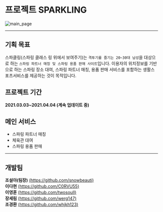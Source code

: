 # 프로젝트 SPARKLING
![main_page](https://cdn.discordapp.com/attachments/813586043332460549/831398756434837544/13-4-2021_14945_www.localhost.jpeg)
___
## 기획 목표
스파클링(스파링 클래스 링 위에서 보여주기)는 `격투기를 즐기는 20~30대 남성`을 대상으로 하는 `스파링 파트너 매칭 및 스파링 용품 판매 사이트`입니다. 이용자의 위치정보를 기반으로 하는 스파링 장소 대여, 스파링 파트너 매칭, 용품 판매 서비스를 포함하는 생활스포츠서비스를 제공하는 것이 목적입니다.

## 프로젝트 기간
**2021.03.03~2021.04.04 (계속 업데이트 중)**   
   

## 메인 서비스
* 스파링 파트너 매칭
* 체육관 대여
* 스파링 용품 판매
___
## 개발팀
**조설아(팀장)** [(https://github.com/snowbeauti)](https://github.com/snowbeauti)   
**이다현** [(https://github.com/C0RVU55)](https://github.com/C0RVU55)   
**이영훈** [(https://github.com/twosoull)](https://github.com/twosoull)   
**장세림** [(https://github.com/werg147)](https://github.com/werg147)   
**조경환** [(https://github.com/whjkh123)](https://github.com/whjkh123)




<!--
컴퓨터 구성 / 필수 조건 안내 (Prerequisites)
설치 안내 (Installation Process)
사용법 (Getting Started)
파일 정보 및 목록 (File Manifest)
저작권 및 사용권 정보 (Copyright / End User License)
배포자 및 개발자의 연락처 정보 (Contact Information)
알려진 버그 (Known Issues)
문제 발생에 대한 해결책 (Troubleshooting)
크레딧 (Credit)
업데이트 정보 (Change Log)
>